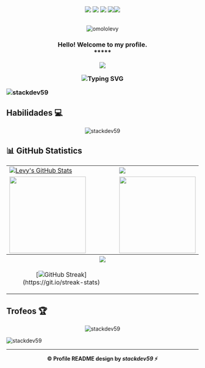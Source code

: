 <div align="center">
            <img src="https://img.icons8.com/fluency/30/000000/star.png" />
            <img src="https://img.icons8.com/fluency/30/000000/star.png" />
            <img src="https://img.icons8.com/fluency/30/000000/star.png" />
            <img src="https://img.icons8.com/fluency/30/000000/star.png" /><img src="https://img.icons8.com/color/30/000000/star--v1.png"/>
 </div><br>
 <p align="center"> <img src="https://komarev.com/ghpvc/?username=omololevy&label=Profile%20viewers:&color=FE7A16&style=for-the-badge" alt="omololevy" /> </p>


<!-- GREETING  -->
<h3 align="center">
  Hello! Welcome to my profile.<br> *****
             

<p align="center">
  <a href="https://github.com/omololevy/readme-typing-svg"><img src="https://readme-typing-svg.herokuapp.com/?lines=%20Follow%20if%20you%20find%20me%20cool!;I%20follow-back%20soonest.;%20My%20mail%20is%20stackdev59winner@gmail.com;I%20am%20ready%20for%20collaboration.;%20Fork,%20clone,%20star,%20or%20download;%20any%20repo%20of%20your%20choice!&font=Fira%20Code&center=true&width=440&height=45&color=FFFFFF&vCenter=true&size=22"></a>
</p>

![Typing SVG](https://readme-typing-svg.demolab.com?font=Signika&size=15&duration=8000&pause=1000&color=79FF97&vCenter=true&random=false&width=435&height=16&lines=Estudiante+de+Desarrollo+de+Aplicaciones+Web.)
  
<p align="left"> <img src="https://komarev.com/ghpvc/?username=stackdev59&label=Visitas%20al%20perfil&color=000000&style=flat" alt="stackdev59" /> </p>

## Habilidades :computer:
<p align="center"><img src="https://skillicons.dev/icons?i=html,css,bootstrap,tailwind,js,nodejs,angular,astro,vue,ts,jquery,java,spring,maven,php,laravel,py,bash,powershell,mysql,mongodb,linux,md,git,github,docker,postman,regex,vscode,idea,vercel,netlify&theme=dark&perline=16" alt="stackdev59" /></p>

## 📊 GitHub Statistics
<table>
<tr>
<td>
<a href="https://github.com/omololevy/omololevy">
    <img align="center" src="https://github-readme-stats.vercel.app/api?username=stackdev59&show_icons=true&line_height=27&count_private=true&title_color=f48c06&text_color=c9cacc&icon_color=2bbc8a&bg_color=000000" alt="Levy's GitHub Stats" />
</td>
<td>
            <img align="center" src="https://github-readme-stats.vercel.app/api/top-langs/?username=stackdev59&theme=highcontrast&layout=compact" />
  </a>
</td>
</tr>

<tr>
<td>
            <img height="200em" src="https://github-profile-summary-cards.vercel.app/api/cards/most-commit-language?username=stackdev59"/>
</td>
<td>
            <img height="200em" src="https://github-profile-summary-cards.vercel.app/api/cards/repos-per-language?username=stackdev59"/>
</td>
</tr>

<tr>
<tr>
        <th colspan="7"><a href="https://github.com/omololevy/readme-typing-svg"><img src="https://readme-typing-svg.herokuapp.com/?lines=Email%20me%20via%20stackdev59winner@gmail.com;I%20am%20ready%20to%20work%20with%20you!;&font=Fira%20Code&center=true&width=440&height=45&color=FFFFFF&vCenter=true&size=22"></a></th>
      </tr>
<td align="center">


[![GitHub Streak](https://github-readme-streak-stats.herokuapp.com/?user=omololevy&theme=highcontrast&layout=compa")](https://git.io/streak-stats)

</td>
</tr>
</table>

## Trofeos :trophy:
<p align="center"><img src="https://github-profile-trophy.vercel.app/?username=stackdev59&no-frame=true&theme=gitdimmed&column=-1" alt="stackdev59" /></p>

<p align="left"> <img src="https://img.shields.io/github/stars/stackdev59?color=black&label=Estrellas&style=flat" alt="stackdev59" /> </p>

<hr>

<p align="center"><strong>©️ Profile README design by <i>stackdev59</i> ⚡</strong></p>
